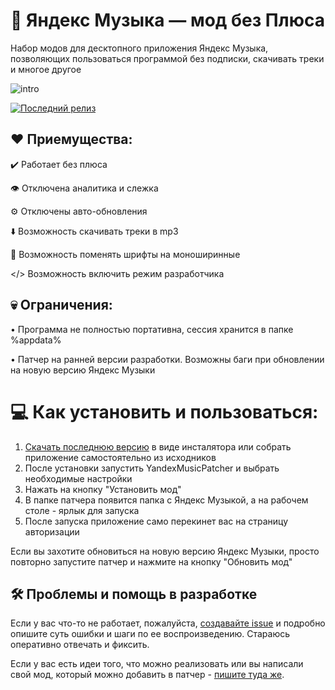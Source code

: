 
# 🎵 Яндекс Музыка — мод без Плюса

Набор модов для десктопного приложения Яндекс Музыка, позволяющих пользоваться программой без подписки, скачивать треки и многое другое

![intro](https://github.com/user-attachments/assets/971b1c4f-5b59-4da9-bfe2-1781be9aded4)

[![Последний релиз](https://img.shields.io/github/downloads/Stephanzion/YandexMusicBetaMod/total?style=flat&label=%D0%A1%D0%BA%D0%B0%D1%87%D0%B0%D1%82%D1%8C)](https://github.com/Stephanzion/YandexMusicBetaMod/releases/latest/)
## ❤️ Приемущества:
✔️ Работает без плюса

👁️ Отключена аналитика и слежка

⚙️ Отключены авто-обновления

⬇️ Возможность скачивать треки в mp3

📃 Возможность поменять шрифты на моноширинные

</> Возможность включить режим разработчика


## 💀 Ограничения:
• Программа не полностью портативна, сессия хранится в папке %appdata%

• Патчер на ранней версии разработки. Возможны баги при обновлении на новую версию Яндекс Музыки 

# 💻 Как установить и пользоваться:

1. [Скачать последнюю версию](https://github.com/Stephanzion/YandexMusicBetaMod/releases/latest) в виде инсталятора или собрать приложение самостоятельно из исходников
2. После установки запустить YandexMusicPatcher и выбрать необходимые настройки
3. Нажать на кнопку "Установить мод"
4. В папке патчера появится папка с Яндекс Музыкой, а на рабочем столе - ярлык для запуска
5. После запуска приложение само перекинет вас на страницу авторизации

Если вы захотите обновиться на новую версию Яндекс Музыки, просто повторно запустите патчер и нажмите на кнопку "Обновить мод"


## 🛠 Проблемы и помощь в разработке
Если у вас что-то не работает, пожалуйста, [создавайте issue](https://github.com/Stephanzion/YandexMusicBetaMod/issues/new) и подробно опишите суть ошибки и шаги по ее воспроизведению. Стараюсь оперативно отвечать и фиксить.

Если у вас есть идеи того, что можно реализовать или вы написали свой мод, который можно добавить в патчер - [пишите туда же](https://github.com/Stephanzion/YandexMusicBetaMod/issues/new).


